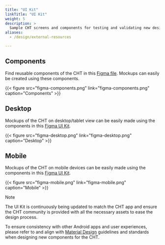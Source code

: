 ```yaml
---
title: "UI Kit"
linkTitle: "UI Kit"
weight: 5
description: >
  Sample CHT screens and components for testing and validating new designs or workflows
aliases:
  - /design/external-resources

---
```


## Components
Find reusable components of the CHT in this [Figma file](https://www.figma.com/design/mi8e2RnOh4iuBO5GWCulyc/CHT-UI-Kit-%7C-September-2024?node-id=2-3). Mockups can easily be created using these components.

{{< figure src="figma-components.png" link="figma-components.png" caption="Components" >}}

## Desktop
Mockups of the CHT on desktop/tablet view can be easily made using the components in this [Figma UI Kit](https://www.figma.com/design/mi8e2RnOh4iuBO5GWCulyc/CHT-UI-Kit-%7C-September-2024?node-id=369-9899).

{{< figure src="figma-desktop.png" link="figma-desktop.png" caption="Desktop" >}}

## Mobile
Mockups of the CHT on mobile devices can be easily made using the components in this [Figma UI Kit](https://www.figma.com/design/mi8e2RnOh4iuBO5GWCulyc/CHT-UI-Kit-%7C-September-2024?node-id=184-1450).

{{< figure src="figma-mobile.png" link="figma-mobile.png" caption="Mobile" >}}

> [!NOTE] 
> The UI Kit is continuously being updated to match the CHT app and ensure the CHT community is provided with all the necessary assets to ease the design process.

To ensure consistency with other Android apps and user experiences, please refer to and align with [Material Design](https://m3.material.io/) guidelines and standards when designing new components for the CHT.
